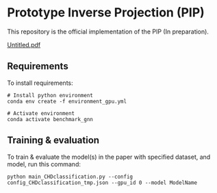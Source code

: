 

# Prototype Inverse Projection (PIP)

This repository is the official implementation of the PIP (In preparation). 

[Untitled.pdf](https://github.com/hookhy/PIP/files/14137157/Untitled.pdf)


## Requirements

To install requirements:

```setup
# Install python environment
conda env create -f environment_gpu.yml 

# Activate environment
conda activate benchmark_gnn
```

## Training & evaluation

To train & evaluate the model(s) in the paper with specified dataset, and model, run this command:

```train
python main_CHDclassification.py --config config_CHDclassification_tmp.json --gpu_id 0 --model ModelName
```





